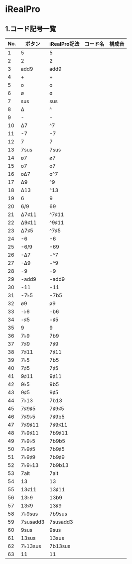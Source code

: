 # iRealPro


## 1.コード記号一覧

|No.|ボタン|iRealPro記法|コード名|構成音|
|---|---|---|---|---|
|1|5|5|||
|2|2|2|||
|3|add9|add9|||
|4|+|+|||
|5|o|o|||
|6|ø|ø|||
|7|sus|sus|||
|8|∆|^|||
|9|-|-|||
|10|∆7|^7|||
|11|-7|-7|||
|12|7|7|||
|13|7sus|7sus|||
|14|ø7|ø7|||
|15|o7|o7|||
|16|o∆7|o^7|||
|17|∆9|^9|||
|18|∆13|^13|||
|19|6|9|||
|20|6/9|69|||
|21|∆7♯11|^7♯11|||
|22|∆9♯11|^9♯11|||
|23|∆7♯5|^7♯5|||
|24|-6|-6|||
|25|-6/9|-69|||
|26|-∆7|-^7|||
|27|-∆9|-^9|||
|28|-9|-9|||
|29|-add9|-add9|||
|30|-11|-11|||
|31|-7♭5|-7b5|||
|32|ø9|ø9|||
|33|-♭6|-b6|||
|34|-♯5|-♯5|||
|35|9|9|||
|36|7♭9|7b9|||
|37|7♯9|7♯9|||
|38|7♯11|7♯11|||
|39|7♭5|7b5|||
|40|7♯5|7♯5|||
|41|9♯11|9♯11|||
|42|9♭5|9b5|||
|43|9♯5|9♯5|||
|44|7♭13|7b13|||
|45|7♯9♯5|7♯9♯5|||
|46|7♯9♭5|7♯9b5|||
|47|7♯9♯11|7♯9♯11|||
|48|7♭9♯11|7b9♯11|||
|49|7♭9♭5|7b9b5|||
|50|7♭9♯5|7b9♯5|||
|51|7♭9♯9|7b9♯9|||
|52|7♭9♭13|7b9b13|||
|53|7alt|7alt|||
|54|13|13|||
|55|13♯11|13♯11|||
|56|13♭9|13b9|||
|57|13♯9|13♯9|||
|58|7♭9sus|7b9sus|||
|59|7susadd3|7susadd3|||
|60|9sus|9sus|||
|61|13sus|13sus|||
|62|7♭13sus|7b13sus|||
|63|11|11|||
